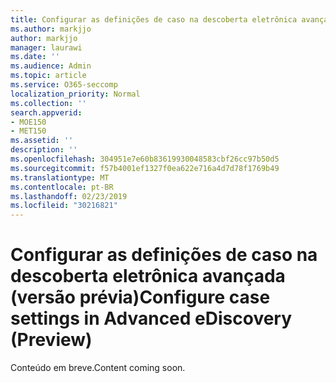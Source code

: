 ```yaml
---
title: Configurar as definições de caso na descoberta eletrônica avançada (versão prévia)
ms.author: markjjo
author: markjjo
manager: laurawi
ms.date: ''
ms.audience: Admin
ms.topic: article
ms.service: O365-seccomp
localization_priority: Normal
ms.collection: ''
search.appverid:
- MOE150
- MET150
ms.assetid: ''
description: ''
ms.openlocfilehash: 304951e7e60b83619930048583cbf26cc97b50d5
ms.sourcegitcommit: f57b4001ef1327f0ea622e716a4d7d78f1769b49
ms.translationtype: MT
ms.contentlocale: pt-BR
ms.lasthandoff: 02/23/2019
ms.locfileid: "30216821"
---
```

# <a name="configure-case-settings-in-advanced-ediscovery-preview"></a><span data-ttu-id="0401d-102">Configurar as definições de caso na descoberta eletrônica avançada (versão prévia)</span><span class="sxs-lookup"><span data-stu-id="0401d-102">Configure case settings in Advanced eDiscovery (Preview)</span></span>

<span data-ttu-id="0401d-103">Conteúdo em breve.</span><span class="sxs-lookup"><span data-stu-id="0401d-103">Content coming soon.</span></span>